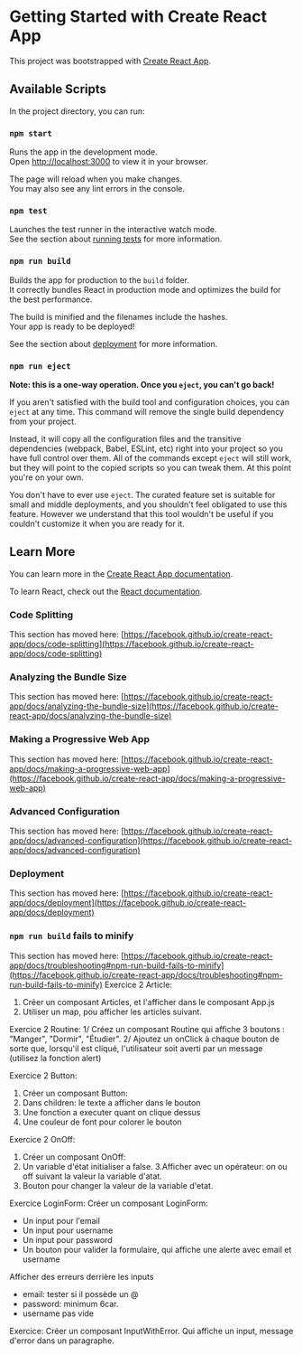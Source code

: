 # Getting Started with Create React App

This project was bootstrapped with [Create React App](https://github.com/facebook/create-react-app).

## Available Scripts

In the project directory, you can run:

### `npm start`

Runs the app in the development mode.\
Open [http://localhost:3000](http://localhost:3000) to view it in your browser.

The page will reload when you make changes.\
You may also see any lint errors in the console.

### `npm test`

Launches the test runner in the interactive watch mode.\
See the section about [running tests](https://facebook.github.io/create-react-app/docs/running-tests) for more information.

### `npm run build`

Builds the app for production to the `build` folder.\
It correctly bundles React in production mode and optimizes the build for the best performance.

The build is minified and the filenames include the hashes.\
Your app is ready to be deployed!

See the section about [deployment](https://facebook.github.io/create-react-app/docs/deployment) for more information.

### `npm run eject`

**Note: this is a one-way operation. Once you `eject`, you can't go back!**

If you aren't satisfied with the build tool and configuration choices, you can `eject` at any time. This command will remove the single build dependency from your project.

Instead, it will copy all the configuration files and the transitive dependencies (webpack, Babel, ESLint, etc) right into your project so you have full control over them. All of the commands except `eject` will still work, but they will point to the copied scripts so you can tweak them. At this point you're on your own.

You don't have to ever use `eject`. The curated feature set is suitable for small and middle deployments, and you shouldn't feel obligated to use this feature. However we understand that this tool wouldn't be useful if you couldn't customize it when you are ready for it.

## Learn More

You can learn more in the [Create React App documentation](https://facebook.github.io/create-react-app/docs/getting-started).

To learn React, check out the [React documentation](https://reactjs.org/).

### Code Splitting

This section has moved here: [https://facebook.github.io/create-react-app/docs/code-splitting](https://facebook.github.io/create-react-app/docs/code-splitting)

### Analyzing the Bundle Size

This section has moved here: [https://facebook.github.io/create-react-app/docs/analyzing-the-bundle-size](https://facebook.github.io/create-react-app/docs/analyzing-the-bundle-size)

### Making a Progressive Web App

This section has moved here: [https://facebook.github.io/create-react-app/docs/making-a-progressive-web-app](https://facebook.github.io/create-react-app/docs/making-a-progressive-web-app)

### Advanced Configuration

This section has moved here: [https://facebook.github.io/create-react-app/docs/advanced-configuration](https://facebook.github.io/create-react-app/docs/advanced-configuration)

### Deployment

This section has moved here: [https://facebook.github.io/create-react-app/docs/deployment](https://facebook.github.io/create-react-app/docs/deployment)

### `npm run build` fails to minify

This section has moved here: [https://facebook.github.io/create-react-app/docs/troubleshooting#npm-run-build-fails-to-minify](https://facebook.github.io/create-react-app/docs/troubleshooting#npm-run-build-fails-to-minify)
Exercice 2 Article:
1. Créer un composant Articles, et l'afficher dans le composant App.js
2. Utiliser un map, pou afficher les articles suivant.

Exercice 2 Routine:
1/ Créez un composant Routine qui affiche 3 boutons : 
"Manger", "Dormir", "Étudier".
2/ Ajoutez un onClick à chaque bouton de sorte que, 
lorsqu'il est cliqué, l'utilisateur soit averti par un 
message (utilisez la fonction alert)

Exercice 2 Button:
1. Créer un composant Button:
2.  Dans children: le texte a afficher dans le bouton
3.  Une fonction a executer quant on clique dessus
4.  Une couleur de font pour colorer le bouton

Exercice 2 OnOff:
1. Créer un composant OnOff:
2. Un variable d'état initialiser a false.
3.Afficher avec un opérateur: on ou off suivant la valeur la variable d'atat.
4. Bouton pour changer la valeur de la variable d'etat.

Exercice LoginForm:
Créer un composant LoginForm:
  - Un input pour l'email
  - Un input pour username
  - Un input pour password
  - Un bouton pour valider la formulaire, qui affiche une alerte avec email et username

Afficher des erreurs derrière les inputs
  - email: tester si il possède un @
  - password: minimum 6car.
  - username pas vide 
  
Exercice:
Créer un composant InputWithError.
Qui affiche un input, message d'error dans un paragraphe.

<InputWithError 
  type="email" 
  placeholder='Email' 
  onChange={handleEmail} 
  value={emailInput} 
  errorMessage={emailError} /> 

  <InputWithError 
    type="password" 
    placeholder='Password' 
    onChange={handlePassword} 
    value={passwordInput} 
    errorMessage={emailError} /> 
  
